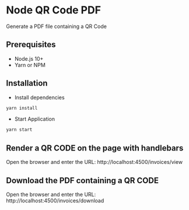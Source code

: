 # Node QR Code PDF

Generate a PDF file containing a QR Code 

## Prerequisites
- Node.js 10+
- Yarn or NPM

## Installation
- Install dependencies
```bash
yarn install
```

- Start Application
```bash
yarn start
```

## Render a QR CODE on the page with handlebars
Open the browser and enter the URL: http://localhost:4500/invoices/view

## Download the PDF containing a QR CODE
Open the browser and enter the URL: http://localhost:4500/invoices/download